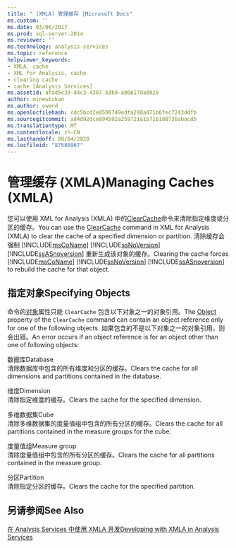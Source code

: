 ```yaml
---
title: " (XMLA) 管理缓存 |Microsoft Docs"
ms.custom: ''
ms.date: 03/06/2017
ms.prod: sql-server-2014
ms.reviewer: ''
ms.technology: analysis-services
ms.topic: reference
helpviewer_keywords:
- XMLA, cache
- XML for Analysis, cache
- clearing cache
- cache [Analysis Services]
ms.assetid: afad5c39-d4c3-4307-b3b9-a06617da0028
author: minewiskan
ms.author: owend
ms.openlocfilehash: cdc5bcd2e0500749edfa298a871b6fec7243ddfb
ms.sourcegitcommit: ad4d92dce894592a259721a1571b1d8736abacdb
ms.translationtype: MT
ms.contentlocale: zh-CN
ms.lasthandoff: 08/04/2020
ms.locfileid: "87580967"
---
```

# <a name="managing-caches-xmla"></a><span data-ttu-id="2a080-102">管理缓存 (XMLA)</span><span class="sxs-lookup"><span data-stu-id="2a080-102">Managing Caches (XMLA)</span></span>
  <span data-ttu-id="2a080-103">您可以使用 XML for Analysis (XMLA) 中的[ClearCache](https://docs.microsoft.com/bi-reference/xmla/xml-elements-commands/clearcache-element-xmla)命令来清除指定维度或分区的缓存。</span><span class="sxs-lookup"><span data-stu-id="2a080-103">You can use the [ClearCache](https://docs.microsoft.com/bi-reference/xmla/xml-elements-commands/clearcache-element-xmla) command in XML for Analysis (XMLA) to clear the cache of a specified dimension or partition.</span></span> <span data-ttu-id="2a080-104">清除缓存会强制 [!INCLUDE[msCoName](../../includes/msconame-md.md)] [!INCLUDE[ssNoVersion](../../includes/ssnoversion-md.md)] [!INCLUDE[ssASnoversion](../../includes/ssasnoversion-md.md)] 重新生成该对象的缓存。</span><span class="sxs-lookup"><span data-stu-id="2a080-104">Clearing the cache forces [!INCLUDE[msCoName](../../includes/msconame-md.md)] [!INCLUDE[ssNoVersion](../../includes/ssnoversion-md.md)] [!INCLUDE[ssASnoversion](../../includes/ssasnoversion-md.md)] to rebuild the cache for that object.</span></span>  
  
## <a name="specifying-objects"></a><span data-ttu-id="2a080-105">指定对象</span><span class="sxs-lookup"><span data-stu-id="2a080-105">Specifying Objects</span></span>  
 <span data-ttu-id="2a080-106">命令的[对象](https://docs.microsoft.com/bi-reference/xmla/xml-elements-properties/object-element-xmla)属性只能 `ClearCache` 包含以下对象之一的对象引用。</span><span class="sxs-lookup"><span data-stu-id="2a080-106">The [Object](https://docs.microsoft.com/bi-reference/xmla/xml-elements-properties/object-element-xmla) property of the `ClearCache` command can contain an object reference only for one of the following objects.</span></span> <span data-ttu-id="2a080-107">如果包含的不是以下对象之一的对象引用，则会出错。</span><span class="sxs-lookup"><span data-stu-id="2a080-107">An error occurs if an object reference is for an object other than one of following objects:</span></span>  
  
 <span data-ttu-id="2a080-108">数据库</span><span class="sxs-lookup"><span data-stu-id="2a080-108">Database</span></span>  
 <span data-ttu-id="2a080-109">清除数据库中包含的所有维度和分区的缓存。</span><span class="sxs-lookup"><span data-stu-id="2a080-109">Clears the cache for all dimensions and partitions contained in the database.</span></span>  
  
 <span data-ttu-id="2a080-110">维度</span><span class="sxs-lookup"><span data-stu-id="2a080-110">Dimension</span></span>  
 <span data-ttu-id="2a080-111">清除指定维度的缓存。</span><span class="sxs-lookup"><span data-stu-id="2a080-111">Clears the cache for the specified dimension.</span></span>  
  
 <span data-ttu-id="2a080-112">多维数据集</span><span class="sxs-lookup"><span data-stu-id="2a080-112">Cube</span></span>  
 <span data-ttu-id="2a080-113">清除多维数据集的度量值组中包含的所有分区的缓存。</span><span class="sxs-lookup"><span data-stu-id="2a080-113">Clears the cache for all partitions contained in the measure groups for the cube.</span></span>  
  
 <span data-ttu-id="2a080-114">度量值组</span><span class="sxs-lookup"><span data-stu-id="2a080-114">Measure group</span></span>  
 <span data-ttu-id="2a080-115">清除度量值组中包含的所有分区的缓存。</span><span class="sxs-lookup"><span data-stu-id="2a080-115">Clears the cache for all partitions contained in the measure group.</span></span>  
  
 <span data-ttu-id="2a080-116">分区</span><span class="sxs-lookup"><span data-stu-id="2a080-116">Partition</span></span>  
 <span data-ttu-id="2a080-117">清除指定分区的缓存。</span><span class="sxs-lookup"><span data-stu-id="2a080-117">Clears the cache for the specified partition.</span></span>  
  
## <a name="see-also"></a><span data-ttu-id="2a080-118">另请参阅</span><span class="sxs-lookup"><span data-stu-id="2a080-118">See Also</span></span>  
 [<span data-ttu-id="2a080-119">在 Analysis Services 中使用 XMLA 开发</span><span class="sxs-lookup"><span data-stu-id="2a080-119">Developing with XMLA in Analysis Services</span></span>](developing-with-xmla-in-analysis-services.md)  
  
  
